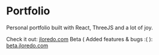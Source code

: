 # Portfolio

Personal portfolio built with React, ThreeJS and a lot of joy.

Check it out: [jloredo.com](https://jloredo.com)
Beta ( Added features & bugs :( ): [beta.jloredo.com](https://beta.jloredo.com)
